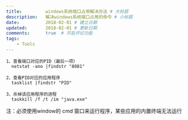```yaml
---
title:         windows系统端口占用解决办法 # 大标题
description:   解决windows系统端口占用的命令 # 小标题
date:          2018-02-01 # 建立日期
updated:       2018-02-01 # 更新日期
comments:      true  # 开启评论功能
tags:
    - Tools
---
```



```
1、查看端口对应的PID（最后一项）
  netstat -ano |findstr "8081"

2、查看PID对应的应用程序
  tasklist |findstr "PID"

3、杀掉该应用程序的进程
  taskkill /f /t /im "java.exe"
```

注：必须使用window的 cmd 窗口来运行程序，某些应用的内置终端无法运行